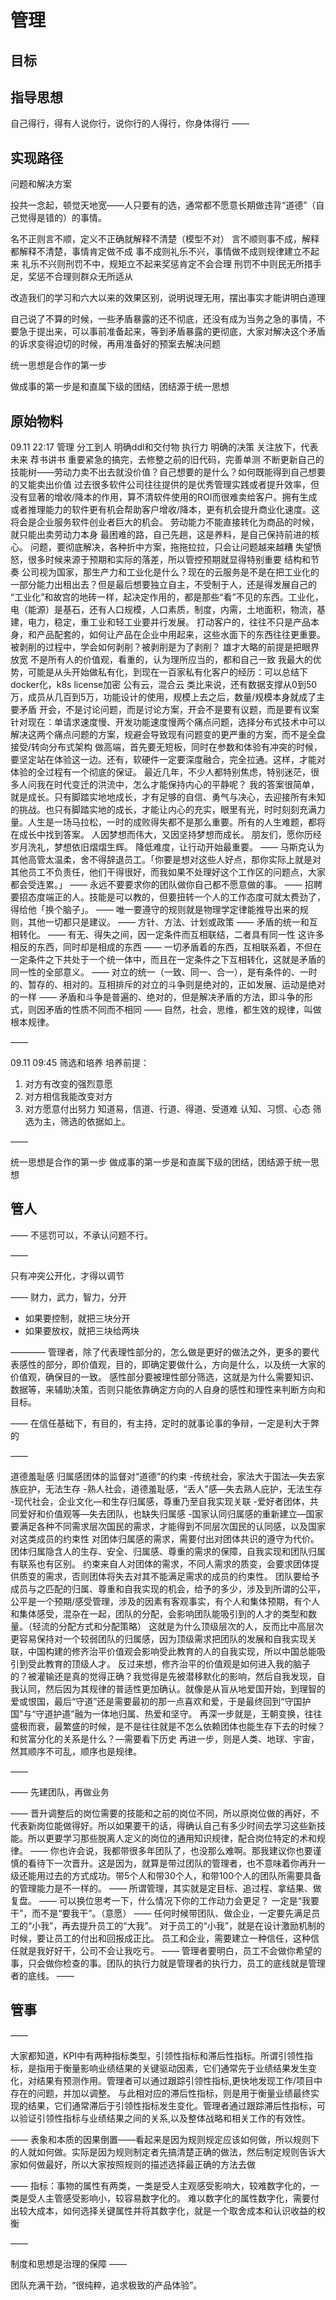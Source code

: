 # 管理

## 目标



## 指导思想

自己得行，得有人说你行，说你行的人得行，你身体得行
——

## 实现路径

问题和解决方案



投共一念起，顿觉天地宽——人只要有的选，通常都不愿意长期做违背“道德”（自己觉得是错的）的事情。



名不正则言不顺，定义不正确就解释不清楚（模型不对）
言不顺则事不成，解释都解释不清楚，事情肯定做不成
事不成则礼乐不兴，事情做不成则规律建立不起来
礼乐不兴则刑罚不中，规矩立不起来奖惩肯定不会合理
刑罚不中则民无所措手足，奖惩不合理则群众无所适从



改造我们的学习和六大以来的效果区别，说明说理无用，摆出事实才能讲明白道理



自己说了不算的时候，一些矛盾暴露的还不彻底，还没有成为当务之急的事情，不要急于提出来，可以事前准备起来，等到矛盾暴露的更彻底，大家对解决这个矛盾的诉求变得迫切的时候，再用准备好的预案去解决问题



统一思想是合作的第一步

做成事的第一步是和直属下级的团结，团结源于统一思想



## 原始物料

09.11 22:17
管理
分工到人
明确ddl和交付物
执行力
明确的决策
关注放下，代表未来
荐书讲书
重要紧急的搞完，去修整之前的旧代码，完善单测
不断更新自己的技能树——劳动力卖不出去就没价值？自己想要的是什么？如何既能得到自己想要的又能卖出价值
过去很多软件公司往往提供的是优秀管理实践或者提升效率，但没有显著的增收/降本的作用，算不清软件使用的ROI而很难卖给客户。拥有生成或者推理能力的软件更有机会帮助客户增收/降本，更有机会提升商业化速度。这将会是企业服务软件创业者巨大的机会。
劳动能力不能直接转化为商品的时候，就只能出卖劳动力本身
最困难的路，自己先趟，这是养料，是自己保持前进的核心。
问题，要彻底解决，各种折中方案，拖拖拉拉，只会让问题越来越糟
失望愤怒，很多时候来源于预期和实际的落差，所以管控预期就显得特别重要
结构和节奏
公司视为国家，那生产力和工业化是什么？现在的云服务是不是在把工业化的一部分能力出租出去？但是最后想要独立自主，不受制于人，还是得发展自己的
“工业化”和故宫的地砖一样，起决定作用的，都是那些“看”不见的东西。工业化，电（能源）是基石，还有人口规模，人口素质，制度，内需，土地面积，物流，基建，电力，稳定，重工业和轻工业要并行发展。
打动客户的，往往不只是产品本身，和产品配套的，如何让产品在企业中用起来，这些水面下的东西往往更重要。
被剥削的过程中，学会如何剥削？被剥削是为了剥削？
雄才大略的前提是把眼界放宽
不是所有人的价值观，看重的，认为理所应当的，都和自己一致
我最大的优势，可能是从头开始做私有化，到现在一百家私有化客户的经历：可以总结下
docker化，k8s
license加密
公有云，混合云
类比来说，还有数据支撑从0到50万，成员从几百到5万，功能设计的使用，规模上去之后，数量/规模本身就成了主要矛盾
开会，不是讨论问题，而是讨论方案，开会不是要有议题，而是要有议案
针对现在：单请求速度慢、开发功能速度慢两个痛点问题，选择分布式技术中可以解决这两个痛点问题的方案，规避会导致现有问题变的更严重的方案，而不是全盘接受/转向分布式架构
做高端，首先要无短板，同时在参数和体验有冲突的时候，要坚定站在体验这一边。还有，软硬件一定要深度融合，完全拉通。这样，才能对体验的全过程有一个彻底的保证。
最近几年，不少人都特别焦虑，特别迷茫，很多人问我在时代变迁的洪流中，怎么才能保持内心的平静呢？
我的答案很简单，就是成长。只有脚踏实地地成长，才有足够的自信、勇气与决心，去迎接所有未知的挑战。也只有脚踏实地的成长，才能让内心的充实，眼里有光，时时刻刻充满力量。人生是一场马拉松，一时的成败得失都不是那么重要。所有的人生难题，都将在成长中找到答案。
人因梦想而伟大，又因坚持梦想而成长。
朋友们，愿你历经岁月洗礼，梦想依旧熠熠生辉。
降低难度，让行动开始最重要。
——
马斯克认为其他高管太温柔，舍不得辞退员工。「你要是想对这些人好点，那你实际上就是对其他员工不负责任，他们干得很好，而我如果不处理好这个工作区的问题点，大家都会受连累。」
——
永远不要要求你的团队做你自己都不愿意做的事。
——
招聘要招态度端正的人。技能是可以教的，但要扭转一个人的工作态度可就太费劲了，得给他「换个脑子」。
——
唯一要遵守的规则就是物理学定律能推导出来的规则，其他一切都只是建议。
——
方针、方法、计划或政策
——
矛盾的统一和互相转化。
——
有无、得失之间，因一定条件而互相联结，二者具有同一性
这许多相反的东西，同时却是相成的东西
——
一切矛盾着的东西，互相联系着，不但在一定条件之下共处于一个统一体中，而且在一定条件之下互相转化，这就是矛盾的同一性的全部意义。
——
对立的统一（一致、同一、合一），是有条件的、一时的、暂存的、相对的。互相排斥的对立的斗争则是绝对的，正如发展、运动是绝对的一样
——
矛盾和斗争是普遍的、绝对的，但是解决矛盾的方法，即斗争的形式，则因矛盾的性质不同而不相同
——
自然，社会，思维，都生效的规律，叫做根本规律。



——

09.11 09:45
筛选和培养
培养前提：
1. 对方有改变的强烈意愿
2. 对方相信我能改变对方
3. 对方愿意付出努力
知道易，信道、行道、得道、受道难
认知、习惯、心态
筛选为主，筛选的依据如上。

——

统一思想是合作的第一步
做成事的第一步是和直属下级的团结，团结源于统一思想





## 管人

——
不惩罚可以，不承认问题不行。

——

只有冲突公开化，才得以调节

——
财力，武力，智力，分开

- 如果要控制，就把三块分开
- 如果要放权，就把三块给两块

————
管理者，除了代表理性部分的，怎么做是更好的做法之外，更多的要代表感性的部分，即价值观，目的，即确定要做什么，方向是什么，以及统一大家的价值观，确保目的一致。
感性部分要被理性部分筛选，这就是为什么需要知识、数据等，来辅助决策，否则只能依靠确定方向的人自身的感性和理性来判断方向和目标。

——
在信任基础下，有目的，有主持，定时的就事论事的争辩，一定是利大于弊的

——

道德羞耻感
归属感团体的监督对“道德”的约束
-传统社会，家法大于国法—失去家族庇护，无法生存
-熟人社会，道德羞耻感，“丢人”感—失去熟人庇护，无法生存
-现代社会，企业文化—和生存归属感，尊重乃至自我实现关联
-爱好者团体，共同爱好和价值观等—失去团队，也缺失归属感
-国家认同归属感的重新建立—国家要满足各种不同需求层次国民的需求，才能得到不同层次国民的认同感，以及国家对这类成员的约束性
对团体归属感的需求，需要付出对团体共识的遵守为代价。
团体归属隐含人的生存、安全、归属感、尊重的需求的保障，自我实现和团队归属有联系也有区别。
约束来自人对团体的需求，不同人需求的质变，会要求团体提供质变的需求，否则团体将失去对其不能满足需求的成员的约束性。
团队要给予成员与之匹配的归属、尊重和自我实现的机会，给予的多少，涉及到所谓的公平，公平是一个预期/感受管理，涉及的因素有客观事实，有个人和集体预期，有个人和集体感受，混杂在一起，团队的分配，会影响团队能吸引到的人才的类型和数量。（轻流的分配方式和分配策略）
这就是为什么顶级层次的人，反而比中高层次更容易保持对一个较弱团队的归属感，因为顶级需求把团队的发展和自我实现关联，中国构建的修齐治平价值观会影响受此教育的人的自我实现，所以中国总能吸引到受此教育的顶级人才。
反过来想，修齐治平的价值观是如何进入我的脑子的？被灌输还是真的觉得正确？我觉得是先被潜移默化的影响，然后自我发现，自我认同，然后因为其规律的普适性更加确认。就像是从盲从地爱国开始，到理智的爱或恨国，最后“守道”还是需要最初的那一点喜欢和爱，于是最终回到“守国护国”与“守道护道”融为一体地归属、热爱和坚守。
再深一步就是，王朝变换，往往盛极而衰，最繁盛的时候，是不是往往就是不怎么依赖团体也能生存下去的时候？和贫富分化的关系是什么？—需要看下历史
再进一步，则是人类、地球、宇宙，然其顺序不可乱，顺序也是规律。

——

——
先建团队，再做业务

——
晋升调整后的岗位需要的技能和之前的岗位不同，所以原岗位做的再好，不代表新岗位能做得好。所以如果要干的话，得确认自己有多少时间去学习这些新技能。所以更要学习那些脱离人定义的岗位的通用知识规律，配合岗位特定的术和规律。
——
你也许会说，我都带很多年团队了，也没那么难啊。那我建议你也要谨慎的看待下一次晋升。这是因为，就算是带过团队的管理者，也不意味着你再升一级还能用过去的方式成功。带5个人和带30个人，和带100个人的团队所需要具备的管理能力是不一样的。 
——
所谓管理，其实就是定目标、追过程、拿结果、做复盘。
——
可以换位思考一下，什么情况下你的工作动力会更足？
一定是“我要干”，而不是“要我干”。（意愿）
——
任何时候带团队、做企业，一定要先满足员工的“小我”，再去提升员工的“大我”。
对于员工的“小我”，就是在设计激励机制的时候，要让员工的付出和回报成正比。
员工和企业，需要建立一种信任，这种信任就是我好好干，公司不会让我吃亏。
——
管理者要明白，员工不会做你希望的事，只会做你检查的事。团队的执行力就是管理者的执行力，员工的底线就是管理者的底线。
——

## 管事



——

大家都知道，KPI中有两种指标类型，引领性指标和滞后性指标。所谓引领性指标，是指用于衡量影响业绩结果的关键驱动因素，它们通常先于业绩结果发生变化，对结果有预测作用。管理者可以通过跟踪引领性指标,更快地发现工作/项目中存在的问题，并加以调整。
与此相对应的滞后性指标，则是用于衡量业绩最终实现的结果，它们通常滞后于引领性指标发生变化。管理者通过跟踪滞后性指标，可以验证引领性指标与业绩结果之间的关系,以及整体战略和相关工作的有效性。



——
表象和本质的因果倒置——看起来是因为规则规定应该如何做，所以规则下的人就如何做。实际是因为规则制定者先搞清楚正确的做法，然后制定规则告诉大家如何做最好，所以大家按照规则的描述选择最正确的方法去做



——
指标：事物的属性有两类，一类是受人主观感受影响大，较难数字化的，一类是受人主管感受影响小，较容易数字化的。
难以数字化的属性数字化，需要付出较大成本，如何选择关键属性并将其数字化，就是一个取舍成本和认识收益的权衡

——

制度和思想是治理的保障
——

团队充满干劲，“很纯粹，追求极致的产品体验”。











